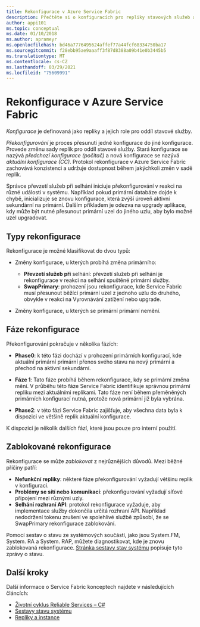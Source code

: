 ```yaml
---
title: Rekonfigurace v Azure Service Fabric
description: Přečtěte si o konfiguracích pro repliky stavových služeb a o procesu Service Fabric změny konfigurace, který se používá k udržení konzistence a dostupnosti při změně.
author: appi101
ms.topic: conceptual
ms.date: 01/10/2018
ms.author: aprameyr
ms.openlocfilehash: bd46a7776495624affef77a44fcf68334750ba17
ms.sourcegitcommit: f28ebb95ae9aaaff3f87d8388a09b41e0b3445b5
ms.translationtype: MT
ms.contentlocale: cs-CZ
ms.lasthandoff: 03/29/2021
ms.locfileid: "75609991"
---
```

# <a name="reconfiguration-in-azure-service-fabric"></a>Rekonfigurace v Azure Service Fabric
*Konfigurace* je definovaná jako repliky a jejich role pro oddíl stavové služby.

*Překonfigurování* je proces přesunutí jedné konfigurace do jiné konfigurace. Provede změnu sady replik pro oddíl stavové služby. Stará konfigurace se nazývá *předchozí konfigurace (počítač)* a nová konfigurace se nazývá *aktuální konfigurace (CC)*. Protokol rekonfigurace v Azure Service Fabric zachovává konzistenci a udržuje dostupnost během jakýchkoli změn v sadě replik.

Správce převzetí služeb při selhání iniciuje překonfigurování v reakci na různé události v systému. Například pokud primární databáze dojde k chybě, inicializuje se znovu konfigurace, která zvýší úroveň aktivní sekundární na primární. Dalším příkladem je odezva na upgrady aplikace, kdy může být nutné přesunout primární uzel do jiného uzlu, aby bylo možné uzel upgradovat.

## <a name="reconfiguration-types"></a>Typy rekonfigurace
Rekonfigurace je možné klasifikovat do dvou typů:

- Změny konfigurace, u kterých probíhá změna primárního:
    - **Převzetí služeb při** selhání: převzetí služeb při selhání je rekonfigurace v reakci na selhání spuštěné primární služby.
    - **SwapPrimary**: prohození jsou rekonfigurace, kde Service Fabric musí přesunout běžící primární uzel z jednoho uzlu do druhého, obvykle v reakci na Vyrovnávání zatížení nebo upgrade.

- Změny konfigurace, u kterých se primární primární nemění.

## <a name="reconfiguration-phases"></a>Fáze rekonfigurace
Překonfigurování pokračuje v několika fázích:

- **Phase0**: k této fázi dochází v prohození primárních konfigurací, kde aktuální primární primární přenos svého stavu na nový primární a přechod na aktivní sekundární.

- **Fáze 1**: Tato fáze probíhá během rekonfigurace, kdy se primární změna mění. V průběhu této fáze Service Fabric identifikuje správnou primární repliku mezi aktuálními replikami. Tato fáze není během přeměněných primárních konfigurací nutná, protože nová primární již byla vybrána. 

- **Phase2**: v této fázi Service Fabric zajišťuje, aby všechna data byla k dispozici ve většině replik aktuální konfigurace.

K dispozici je několik dalších fází, které jsou pouze pro interní použití.

## <a name="stuck-reconfigurations"></a>Zablokované rekonfigurace
Rekonfigurace se může *zablokovat* z nejrůznějších důvodů. Mezi běžné příčiny patří:

- **Nefunkční repliky**: některé fáze překonfigurování vyžadují většinu replik v konfiguraci.
- **Problémy se sítí nebo komunikací**: překonfigurování vyžadují síťové připojení mezi různými uzly.
- **Selhání rozhraní API**: protokol rekonfigurace vyžaduje, aby implementace služby dokončila určitá rozhraní API. Například nedodržení tokenu zrušení ve spolehlivé službě způsobí, že se SwapPrimary rekonfigurace zablokování.

Pomocí sestav o stavu ze systémových součástí, jako jsou System.FM, System. RA a System. RAP, můžete diagnostikovat, kde je znovu zablokovaná rekonfigurace. [Stránka sestavy stav systému](service-fabric-understand-and-troubleshoot-with-system-health-reports.md) popisuje tyto zprávy o stavu.

## <a name="next-steps"></a>Další kroky
Další informace o Service Fabric konceptech najdete v následujících článcích:

- [Životní cyklus Reliable Services – C#](service-fabric-reliable-services-lifecycle.md)
- [Sestavy stavu systému](service-fabric-understand-and-troubleshoot-with-system-health-reports.md)
- [Repliky a instance](service-fabric-concepts-replica-lifecycle.md)
